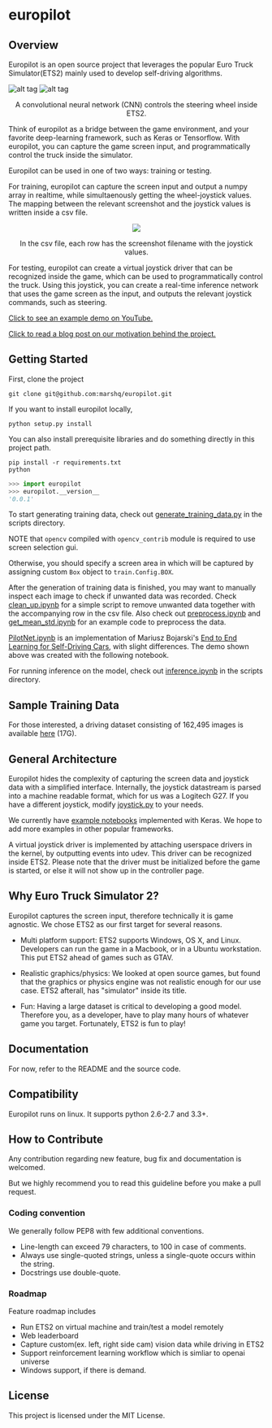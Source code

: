 # europilot

## Overview

Europilot is an open source project that leverages the popular Euro Truck Simulator(ETS2) mainly used to develop self-driving algorithms.

![alt tag](examples/day.gif)
![alt tag](examples/night.gif)
<p align = 'center'>
A convolutional neural network (CNN) controls the steering wheel inside ETS2.
</p>

Think of europilot as a bridge between the game environment, and your favorite deep-learning framework, such as Keras or Tensorflow. With europilot, you can capture the game screen input, and programmatically control the truck inside the simulator. 

Europilot can be used in one of two ways: training or testing. 

For training, europilot can capture the screen input and output a numpy array in realtime, while simultaenously getting the wheel-joystick values. The mapping between the relevant screenshot and the joystick values is written inside a csv file.
<div align = 'center'>
	<img src = 'examples/example_csv.png'>
</div>
<p align = 'center'>
In the csv file, each row has the screenshot filename with the joystick values. 
</p>

For testing, europilot can create a virtual joystick driver that can be recognized inside the game, which can be used to programmatically control the truck. Using this joystick, you can create a real-time inference network that uses the game screen as the input, and outputs the relevant joystick commands, such as steering. 

[Click to see an example demo on YouTube.](https://www.youtube.com/watch?v=n2pPR3WLaxI)

[Click to read a blog post on our motivation behind the project.](https://medium.com/mars-auto/create-self-driving-trucks-inside-euro-truck-simulator-2-c64424d528ed)

## Getting Started

First, clone the project

```
git clone git@github.com:marshq/europilot.git
```

If you want to install europilot locally,

```
python setup.py install
```

You can also install prerequisite libraries and do something directly in this project path.

```
pip install -r requirements.txt
python
```
```python
>>> import europilot
>>> europilot.__version__
'0.0.1'
```

To start generating training data, check out [generate_training_data.py](scripts/generate_training_data.py) in the scripts directory.

NOTE that `opencv` compiled with `opencv_contrib` module is required to use screen selection gui.

Otherwise, you should specify a screen area in which will be captured by assigning custom `Box` object to `train.Config.BOX`.

After the generation of training data is finished, you may want to manually inspect each image to check if unwanted data was recorded. Check [clean_up.ipynb](scripts/01.clean_up.ipynb) for a simple script to remove unwanted data together with the accompanying row in the csv file. Also check out [preprocess.ipynb](scripts/02.preprocess.ipynb) and [get_mean_std.ipynb](scripts/03.get_mean_std.ipynb) for an example code to preprocess the data.

[PilotNet.ipynb](scripts/04.PilotNet.ipynb) is an implementation of Mariusz Bojarski's [End to End Learning for Self-Driving Cars](https://arxiv.org/abs/1604.07316), with slight differences. The demo shown above was created with the following notebook.

For running inference on the model, check out [inference.ipynb](scripts/05.inference.ipynb) in the scripts directory.

## Sample Training Data
For those interested, a driving dataset consisting of 162,495 images is available [here](https://drive.google.com/file/d/0B42sVbnSOCJ4bnZhWF80b0xUY28/view?usp=sharing) (17G).

## General Architecture

Europilot hides the complexity of capturing the screen data and joystick data with a simplified interface. Internally, the joystick datastream is parsed into a machine readable format, which for us was a Logitech G27. If you have a different joystick, modify [joystick.py](europilot/joystick.py) to your needs.

We currently have [example notebooks](scripts/) implemented with Keras. We hope to add more examples in other popular frameworks.

A virtual joystick driver is implemented by attaching userspace drivers in the kernel, by outputting events into udev. This driver can be recognized inside ETS2. Please note that the driver must be initialized before the game is started, or else it will not show up in the controller page.

## Why Euro Truck Simulator 2?

Europilot captures the screen input, therefore technically it is game agnostic. We chose ETS2 as our first target for several reasons.

* Multi platform support: ETS2 supports Windows, OS X, and Linux. Developers can run the game in a Macbook, or in a Ubuntu workstation. This put ETS2 ahead of games such as GTAV.


* Realistic graphics/physics: We looked at open source games, but found that the graphics or physics engine was not realistic enough for our use case. ETS2 afterall, has "simulator" inside its title.


* Fun: Having a large dataset is critical to developing a good model. Therefore you, as a developer, have to play many hours of whatever game you target. Fortunately, ETS2 is fun to play!

## Documentation

For now, refer to the README and the source code.

## Compatibility

Europilot runs on linux. It supports python 2.6-2.7 and 3.3+.

## How to Contribute

Any contribution regarding new feature, bug fix and documentation is welcomed.

But we highly recommend you to read this guideline before you make a pull request.

### Coding convention

We generally follow PEP8 with few additional conventions.

* Line-length can exceed 79 characters, to 100 in case of comments.
* Always use single-quoted strings, unless a single-quote occurs within the string.
* Docstrings use double-quote.

### Roadmap

Feature roadmap includes

* Run ETS2 on virtual machine and train/test a model remotely
* Web leaderboard
* Capture custom(ex. left, right side cam) vision data while driving in ETS2
* Support reinforcement learning workflow which is simliar to openai universe
* Windows support, if there is demand.

## License

This project is licensed under the MIT License.
